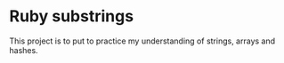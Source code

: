 # Ruby substrings
This project is to put to practice my understanding of strings, arrays and hashes. 